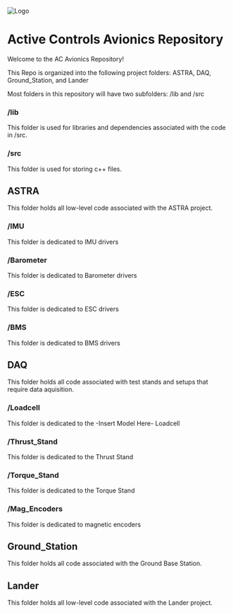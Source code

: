 ![Logo](https://purdueseds.space/wp-content/uploads/2022/02/PSP-ActiveControls-1Color-White.svg)  

# Active Controls Avionics Repository

Welcome to the AC Avionics Repository!

This Repo is organized into the following project folders:
ASTRA, DAQ, Ground_Station, and Lander

Most folders in this repository will have two subfolders: /lib and /src
### /lib
This folder is used for libraries and dependencies associated with the code in /src.
### /src
This folder is used for storing c++ files.

## ASTRA
This folder holds all low-level code associated with the ASTRA project.

### /IMU
This folder is dedicated to IMU drivers
### /Barometer
This folder is dedicated to Barometer drivers
### /ESC
This folder is dedicated to ESC drivers
### /BMS
This folder is dedicated to BMS drivers

## DAQ
This folder holds all code associated with test stands and setups that require data aquisition.

### /Loadcell
This folder is dedicated to the -Insert Model Here- Loadcell
### /Thrust_Stand
This folder is dedicated to the Thrust Stand
### /Torque_Stand
This folder is dedicated to the Torque Stand
### /Mag_Encoders
This folder is dedicated to magnetic encoders

## Ground_Station
This folder holds all code associated with the Ground Base Station.

## Lander
This folder holds all low-level code associated with the Lander project.
